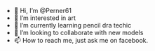 - 👋 Hi, I’m @Perner61
- 👀 I’m interested in art
- 🌱 I’m currently learning pencil
 dra techic
- 💞️ I’m looking to collaborate with new models
- 📫 How to reach me, just ask me on facebook.

<!---
Perner61/Perner61 is a ✨ special ✨ repository because its `README.md` (this file) appears on your GitHub profile.
You can click the Preview link to take a look at your changes.
--->

